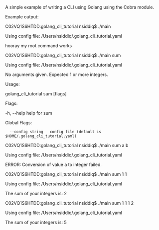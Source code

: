 A simple example of writing a CLI using Golang using the Cobra module.

Example output:

C02VQ1S6HTDD:golang_cli_tutorial nsiddiq$ ./main

Using config file: /Users/nsiddiq/.golang_cli_tutorial.yaml

hooray my root command works

C02VQ1S6HTDD:golang_cli_tutorial nsiddiq$ ./main sum

Using config file: /Users/nsiddiq/.golang_cli_tutorial.yaml

No arguments given. Expected 1 or more integers.

Usage:

  golang_cli_tutorial sum [flags]


Flags:

  -h, --help   help for sum


Global Flags:

      --config string   config file (default is $HOME/.golang_cli_tutorial.yaml)

C02VQ1S6HTDD:golang_cli_tutorial nsiddiq$ ./main sum a b

Using config file: /Users/nsiddiq/.golang_cli_tutorial.yaml

ERROR: Conversion of value a to integer failed.

C02VQ1S6HTDD:golang_cli_tutorial nsiddiq$ ./main sum 1 1

Using config file: /Users/nsiddiq/.golang_cli_tutorial.yaml

The sum of your integers is: 2

C02VQ1S6HTDD:golang_cli_tutorial nsiddiq$ ./main sum 1 1 1 2

Using config file: /Users/nsiddiq/.golang_cli_tutorial.yaml

The sum of your integers is: 5
